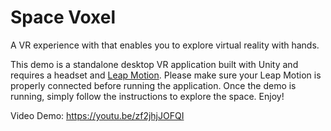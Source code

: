 # Space Voxel

A VR experience with that enables you to explore virtual reality with hands.

This demo is a standalone desktop VR application built with Unity and requires a headset and [Leap Motion](https://www.leapmotion.com/). Please make sure your Leap Motion is properly connected before running the application.
Once the demo is running, simply follow the instructions to explore the space. Enjoy!

Video Demo:
https://youtu.be/zf2jhjJOFQI
